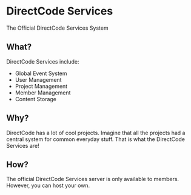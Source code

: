 # DirectCode Services

The Official DirectCode Services System

## What?

DirectCode Services include:

- Global Event System
- User Management
- Project Management
- Member Management
- Content Storage

## Why?

DirectCode has a lot of cool projects. Imagine that all the projects had a central system for common everyday stuff. That is what the DirectCode Services are!

## How?

The official DirectCode Services server is only available to members. However, you can host your own.
